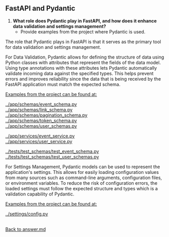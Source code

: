 ## FastAPI and Pydantic

1. **What role does Pydantic play in FastAPI, and how does it enhance data validation and settings management?**
   - Provide examples from the project where Pydantic is used.
<p>

The role that Pydantic plays in FastAPI is that it serves as the primary tool for data validation and settings management.

For Data Validation, Pydantic allows for defining the structure of data using Python classes with attributes that represent the fields of the data model. Using type annotations with these attributes lets Pydantic automatically validate incoming data against the specified types. This helps prevent errors and improves reliability since the data that is being received by the FastAPI application must match the expected schema.
<p>

<u>Examples from the project can be found at:</u>

[../app/schemas/event_schema.py](../app/schemas/event_schema.py)<br>
[../app/schemas/link_schema.py](../app/schemas/link_schema.py)<br>
[../app/schemas/pagination_schema.py](../app/schemas/pagination_schema.py)<br>
[../app/schemas/token_schema.py](../app/schemas/token_schema.py)<br>
[../app/schemas/user_schemas.py](../app/schemas/user_schemas.py)<br>

[../app/services/event_service.py](../app/services/event_service.py)<br>
[../app/services/user_service.py](../app/services/user_service.py)<br>

[../tests/test_schemas/test_event_schema.py](../tests/test_schemas/test_event_schema.py)<br>
[../tests/test_schemas/test_user_schemas.py](../tests/test_schemas/test_user_schemas.py)
<p>

For Settings Management, Pydantic models can be used to represent the application's settings. This allows for easily loading configuration values from many sources such as command-line arguments, configuration files, or environment variables. To reduce the risk of configuration errors, the loaded settings must follow the expected structure and types which is a validation capability of Pydantic.
<p>

<u>Examples from the project can be found at:</u>

[../settings/config.py](../settings/config.py)
<p>

<br>[Back to answer.md](../answer.md)
